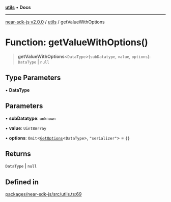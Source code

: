 [**utils**](../README.md) • **Docs**

***

[near-sdk-js v2.0.0](../../packages.md) / [utils](../README.md) / getValueWithOptions

# Function: getValueWithOptions()

> **getValueWithOptions**\<`DataType`\>(`subDatatype`, `value`, `options`): `DataType` \| `null`

## Type Parameters

• **DataType**

## Parameters

• **subDatatype**: `unknown`

• **value**: `Uint8Array`

• **options**: `Omit`\<[`GetOptions`](../../types/collections/interfaces/GetOptions.md)\<`DataType`\>, `"serializer"`\> = `{}`

## Returns

`DataType` \| `null`

## Defined in

[packages/near-sdk-js/src/utils.ts:69](https://github.com/dim-daskalov/near-sdk-js/blob/d72c9c5d6e6863e8c60ad0aa42a57e43d9805f07/packages/near-sdk-js/src/utils.ts#L69)
